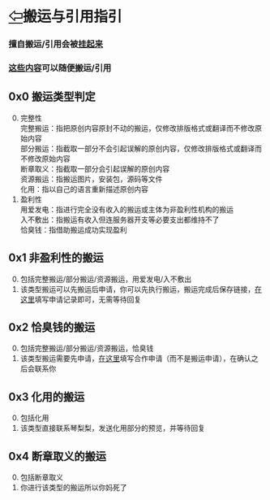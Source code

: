 # [⇦][]搬运与引用指引  
### 擅自搬运/引用会被[挂起来][]  
### [这些内容][]可以随便搬运/引用  
  
  
## 0x0 搬运类型判定  
0. 完整性  
    完整搬运：指把原创内容原封不动的搬运，仅修改排版格式或翻译而不修改原始内容  
    部分搬运：指截取一部分不会引起误解的原创内容，仅修改排版格式或翻译而不修改原始内容  
    断章取义：指截取一部分会引起误解的原创内容  
    资源搬运：指搬运图片，安装包，源码等文件  
    化用：指以自己的语言重新描述原创内容  
1. 盈利性  
    用爱发电：指进行完全没有收入的搬运或主体为非盈利性机构的搬运  
    入不敷出：指搬运有收入但连服务器开支等必要支出都维持不了  
    恰臭钱：指借助搬运成功实现盈利  

## 0x1 非盈利性的搬运  
0. 包括完整搬运/部分搬运/资源搬运，用爱发电/入不敷出  
1. 该类型搬运可以先搬运后申请，你可以先执行搬运，搬运完成后保存链接，[在这里][]填写申请记录即可，无需等待回复  

## 0x2 恰臭钱的搬运  
0. 包括完整搬运/部分搬运/资源搬运，恰臭钱  
1. 该类型搬运需要先申请，[在这里][]填写合作申请（而不是搬运申请），在确认之后会联系你  

## 0x3 化用的搬运  
0. 包括化用  
1. 该类型直接联系琴梨梨，发送化用部分的预览，并等待回复  

## 0x4 断章取义的搬运  
0. 包括断章取义  
1. 你进行该类型的搬运所以你妈死了  




[挂起来]: NM$L.md
[这些内容]: CopyAsYouWant.md
[在这里]: https://h5.scene.yqh5.cn/s/JqtSctjp
[⇦]: ../README.md
